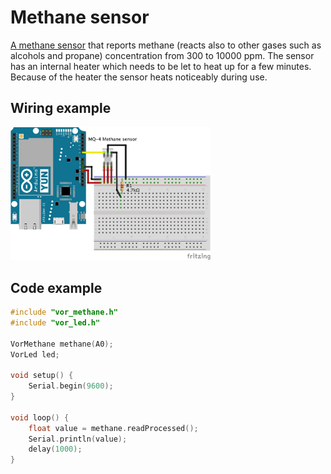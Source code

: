 # Methane sensor

[A methane sensor](https://www.sparkfun.com/products/9404) that reports methane (reacts also to other gases such as alcohols and propane) concentration from 300 to 10000 ppm. The sensor has an internal heater which needs to be let to heat up for a few minutes. Because of the heater the sensor heats noticeably during use.

## Wiring example

<img src="methane_bb.png" width="320">

## Code example

```cpp
#include "vor_methane.h"
#include "vor_led.h"

VorMethane methane(A0);
VorLed led;

void setup() {
    Serial.begin(9600);
}

void loop() {
    float value = methane.readProcessed();
    Serial.println(value);
    delay(1000);
}
```
